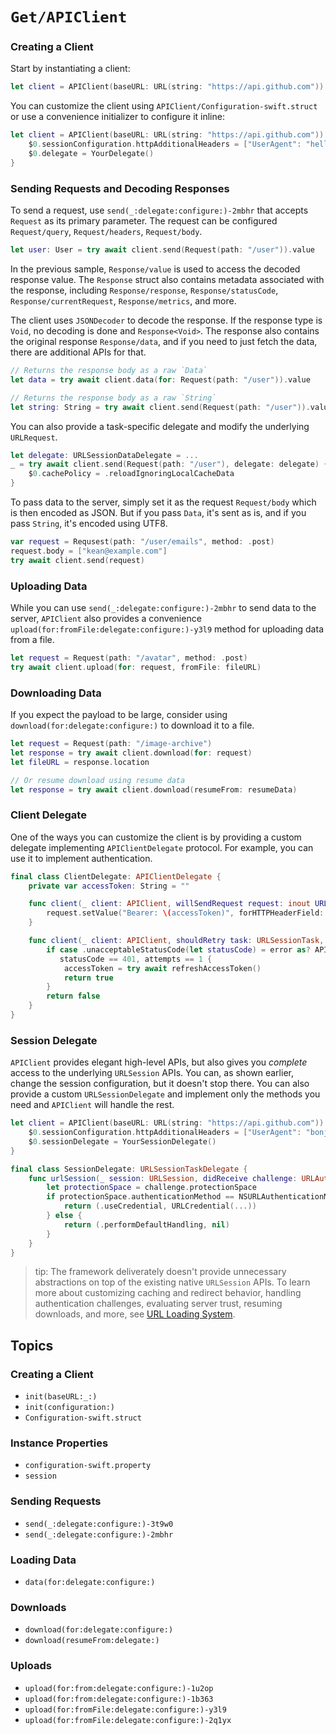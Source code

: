 # ``Get/APIClient``

### Creating a Client

Start by instantiating a client:

```swift
let client = APIClient(baseURL: URL(string: "https://api.github.com")) 
```

You can customize the client using ``APIClient/Configuration-swift.struct`` or use a convenience initializer to configure it inline:

```swift
let client = APIClient(baseURL: URL(string: "https://api.github.com")) {
    $0.sessionConfiguration.httpAdditionalHeaders = ["UserAgent": "hello"]
    $0.delegate = YourDelegate()
}
```

### Sending Requests and Decoding Responses

To send a request, use ``send(_:delegate:configure:)-2mbhr`` that accepts ``Request`` as its primary parameter. The request can be configured ``Request/query``, ``Request/headers``, ``Request/body``. 

```swift
let user: User = try await client.send(Request(path: "/user")).value
```

In the previous sample, ``Response/value`` is used to access the decoded response value. The ``Response`` struct also contains metadata associated with the response, including ``Response/response``, ``Response/statusCode``, ``Response/currentRequest``, ``Response/metrics``, and more.

The client uses `JSONDecoder` to decode the response. If the response type is `Void`, no decoding is done and `Response<Void>`. The response also contains the original response ``Response/data``, and if you need to just fetch the data, there are additional APIs for that.

```swift
// Returns the response body as a raw `Data`
let data = try await client.data(for: Request(path: "/user")).value

// Returns the response body as a raw `String`
let string: String = try await client.send(Request(path: "/user")).value
```

You can also provide a task-specific delegate and modify the underlying `URLRequest`.

```swift
let delegate: URLSessionDataDelegate = ...
_ = try await client.send(Request(path: "/user"), delegate: delegate) {
    $0.cachePolicy = .reloadIgnoringLocalCacheData
}
```

To pass data to the server, simply set it as the request ``Request/body`` which is then encoded as JSON. But if you pass `Data`, it's sent as is, and if you pass `String`, it's encoded using UTF8.

```swift
var request = Requsest(path: "/user/emails", method: .post)
request.body = ["kean@example.com"]
try await client.send(request)
```

### Uploading Data

While you can use ``send(_:delegate:configure:)-2mbhr`` to send data to the server, ``APIClient`` also provides a convenience ``upload(for:fromFile:delegate:configure:)-y3l9`` method for uploading data from a file.

```swift
let request = Request(path: "/avatar", method: .post)
try await client.upload(for: request, fromFile: fileURL)
```

### Downloading Data

If you expect the payload to be large, consider using ``download(for:delegate:configure:)`` to download it to a file.

```swift
let request = Request(path: "/image-archive")
let response = try await client.download(for: request)
let fileURL = response.location

// Or resume download using resume data
let response = try await client.download(resumeFrom: resumeData)
```

### Client Delegate

One of the ways you can customize the client is by providing a custom delegate implementing ``APIClientDelegate`` protocol. For example, you can use it to implement authentication.

```swift
final class ClientDelegate: APIClientDelegate {
    private var accessToken: String = ""

    func client(_ client: APIClient, willSendRequest request: inout URLRequest) async throws {
        request.setValue("Bearer: \(accessToken)", forHTTPHeaderField: "Authorization")
    }

    func client(_ client: APIClient, shouldRetry task: URLSessionTask, error: Error, attempts: Int) async throws -> Bool {
        if case .unacceptableStatusCode(let statusCode) = error as? APIError,
           statusCode == 401, attempts == 1 {
            accessToken = try await refreshAccessToken()
            return true
        }
        return false
    }
}
```

### Session Delegate

``APIClient`` provides elegant high-level APIs, but also gives you _complete_ access to the underlying `URLSession` APIs. You can, as shown earlier, change the session configuration, but it doesn't stop there. You can also provide a custom `URLSessionDelegate` and implement only the methods you need and ``APIClient`` will handle the rest.

```swift
let client = APIClient(baseURL: URL(string: "https://api.github.com")) {
    $0.sessionConfiguration.httpAdditionalHeaders = ["UserAgent": "bonjour"]
    $0.sessionDelegate = YourSessionDelegate()
}

final class SessionDelegate: URLSessionTaskDelegate {
    func urlSession(_ session: URLSession, didReceive challenge: URLAuthenticationChallenge) async -> (URLSession.AuthChallengeDisposition, URLCredential?) {
        let protectionSpace = challenge.protectionSpace
        if protectionSpace.authenticationMethod == NSURLAuthenticationMethodServerTrust {
            return (.useCredential, URLCredential(...))
        } else {
            return (.performDefaultHandling, nil)
        }
    }
}
```

> tip: The framework deliverately doesn't provide unnecessary abstractions on top of the existing native `URLSession` APIs. To learn more about customizing caching and redirect behavior, handling authentication challenges, evaluating server trust, resuming downloads, and more, see [URL Loading System](https://developer.apple.com/documentation/foundation/url_loading_system). 

## Topics

### Creating a Client

- ``init(baseURL:_:)``
- ``init(configuration:)``
- ``Configuration-swift.struct``

### Instance Properties

- ``configuration-swift.property``
- ``session``

### Sending Requests

- ``send(_:delegate:configure:)-3t9w0``
- ``send(_:delegate:configure:)-2mbhr``

### Loading Data

- ``data(for:delegate:configure:)``

### Downloads

- ``download(for:delegate:configure:)``
- ``download(resumeFrom:delegate:)``

### Uploads

- ``upload(for:from:delegate:configure:)-1u2op``
- ``upload(for:from:delegate:configure:)-1b363``
- ``upload(for:fromFile:delegate:configure:)-y3l9``
- ``upload(for:fromFile:delegate:configure:)-2q1yx``
